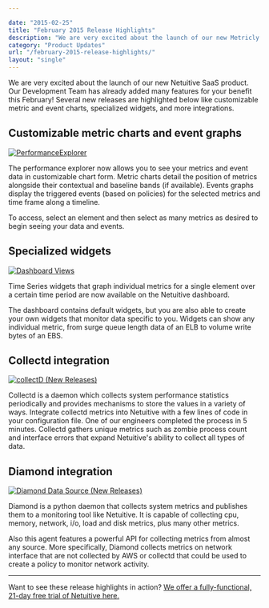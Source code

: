 ```yaml
---

date: "2015-02-25"
title: "February 2015 Release Highlights"
description: "We are very excited about the launch of our new Metricly SaaS product. Our Development Team has already added many new releases for your benefit!"
category: "Product Updates"
url: "/february-2015-release-highlights/"
layout: "single"
---
```


We are very excited about the launch of our new Netuitive SaaS product. Our Development Team has already added many features for your benefit this February! Several new releases are highlighted below like customizable metric and event charts, specialized widgets, and more integrations.

Customizable metric charts and event graphs
-------------------------------------------

[![PerformanceExplorer](https://s3-us-west-2.amazonaws.com/com-netuitive-app-usw2-public/wp-content/uploads/2015/02/PerfExplorerMain1-1024x652.png)](https://s3-us-west-2.amazonaws.com/com-netuitive-app-usw2-public/wp-content/uploads/2015/02/PerfExplorerMain1.png)

The performance explorer now allows you to see your metrics and event data in customizable chart form. Metric charts detail the position of metrics alongside their contextual and baseline bands (if available). Events graphs display the triggered events (based on policies) for the selected metrics and time frame along a timeline.

To access, select an element and then select as many metrics as desired to begin seeing your data and events.

Specialized widgets
-------------------

[![Dashboard Views](https://s3-us-west-2.amazonaws.com/com-netuitive-app-usw2-public/wp-content/uploads/2015/02/dashboardView1-1024x778.png)](https://s3-us-west-2.amazonaws.com/com-netuitive-app-usw2-public/wp-content/uploads/2015/02/dashboardView1.png)

Time Series widgets that graph individual metrics for a single element over a certain time period are now available on the Netuitive dashboard.

The dashboard contains default widgets, but you are also able to create your own widgets that monitor data specific to you. Widgets can show any individual metric, from surge queue length data of an ELB to volume write bytes of an EBS.

Collectd integration
--------------------

[![collectD (New Releases)](https://s3-us-west-2.amazonaws.com/com-netuitive-app-usw2-public/wp-content/uploads/2016/03/collectD.jpg)](https://s3-us-west-2.amazonaws.com/com-netuitive-app-usw2-public/wp-content/uploads/2016/03/collectD.jpg)

Collectd is a daemon which collects system performance statistics periodically and provides mechanisms to store the values in a variety of ways. Integrate collectd metrics into Netuitive with a few lines of code in your configuration file. One of our engineers completed the process in 5 minutes. Collectd gathers unique metrics such as zombie process count and interface errors that expand Netuitive's ability to collect all types of data.

Diamond integration
-------------------

[![Diamond Data Source (New Releases)](https://s3-us-west-2.amazonaws.com/com-netuitive-app-usw2-public/wp-content/uploads/2016/03/diamondDataSource.jpg)](https://s3-us-west-2.amazonaws.com/com-netuitive-app-usw2-public/wp-content/uploads/2016/03/diamondDataSource.jpg)

Diamond is a python daemon that collects system metrics and publishes them to a monitoring tool like Netuitive. It is capable of collecting cpu, memory, network, i/o, load and disk metrics, plus many other metrics.

Also this agent features a powerful API for collecting metrics from almost any source. More specifically, Diamond collects metrics on network interface that are not collected by AWS or collectd that could be used to create a policy to monitor network activity.

* * * * *
Want to see these release highlights in action? [We offer a fully-functional, 21-day free trial of Netuitive here.](/signup)
